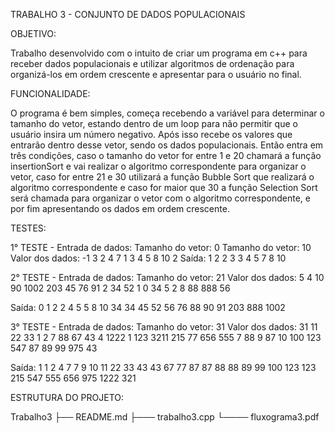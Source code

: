 TRABALHO 3 - CONJUNTO DE DADOS POPULACIONAIS

OBJETIVO:

Trabalho desenvolvido com o intuito de criar um programa em c++ para receber dados populacionais e utilizar algoritmos de ordenação para organizá-los em ordem crescente e apresentar para o usuário no final.

FUNCIONALIDADE:

O programa é bem simples, começa recebendo a variável para determinar o tamanho do vetor, estando dentro de um loop para não permitir que o usuário insira um número negativo. Após isso recebe os valores que entrarão dentro desse vetor, sendo os dados populacionais. Então entra em três condições, caso o tamanho do vetor for entre 1 e 20 chamará a função insertionSort e vai realizar o algoritmo correspondente para organizar o vetor, caso for entre 21 e 30 utilizará a função Bubble Sort que realizará o algoritmo correspondente e caso for maior que 30 a função Selection Sort será chamada para organizar o vetor com o algoritmo correspondente, e por fim apresentando os dados em ordem crescente. 

TESTES:

1° TESTE -
Entrada de dados: 
Tamanho do vetor: 0
Tamanho do vetor: 10
Valor dos dados: -1
3
2
4
7
1
3
4
5
8
10
2
Saída: 
1 2 2 3 3 4 5 7 8 10

2° TESTE -
Entrada de dados:
Tamanho do vetor: 21
Valor dos dados:
5
4
10
90
1002
203
45
76
91
2
34
52
1
0
34
5
2
8
88
888
56

Saída:
0 1 2 2 4 5 5 8 10 34 34 45 52 56 76 88 90 91 203 888 1002

3° TESTE - 
Entrada de dados:
Tamanho do vetor: 31
Valor dos dados:
31
11
22
33
1
2
7
88
67
43
4
1222
1
123
3211
215
77
656
555
7
88
9
87
10
100
123
547
87
89
99
975
43

Saída: 
1 1 2 4 7 7 9 10 11 22 33 43 43 67 77 87 87 88 88 89 99 100 123 123 215 547 555 656 975 1222 321


ESTRUTURA DO PROJETO:

Trabalho3
├── README.md
├─── trabalho3.cpp
└──── fluxograma3.pdf
